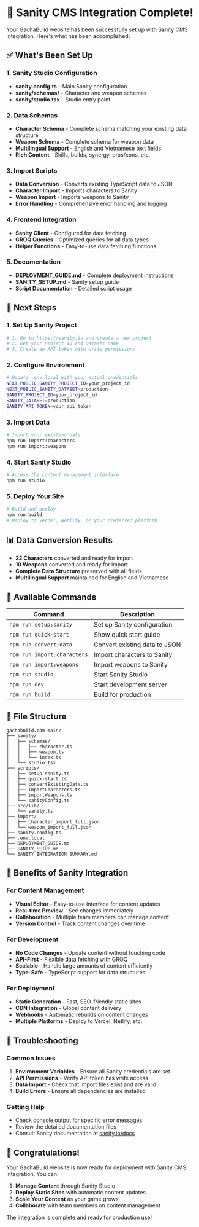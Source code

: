 # 🎉 Sanity CMS Integration Complete!

Your GachaBuild website has been successfully set up with Sanity CMS integration. Here's what has been accomplished:

## ✅ What's Been Set Up

### 1. Sanity Studio Configuration
- **sanity.config.ts** - Main Sanity configuration
- **sanity/schemas/** - Character and weapon schemas
- **sanity/studio.tsx** - Studio entry point

### 2. Data Schemas
- **Character Schema** - Complete schema matching your existing data structure
- **Weapon Schema** - Complete schema for weapon data
- **Multilingual Support** - English and Vietnamese text fields
- **Rich Content** - Skills, builds, synergy, pros/cons, etc.

### 3. Import Scripts
- **Data Conversion** - Converts existing TypeScript data to JSON
- **Character Import** - Imports characters to Sanity
- **Weapon Import** - Imports weapons to Sanity
- **Error Handling** - Comprehensive error handling and logging

### 4. Frontend Integration
- **Sanity Client** - Configured for data fetching
- **GROQ Queries** - Optimized queries for all data types
- **Helper Functions** - Easy-to-use data fetching functions

### 5. Documentation
- **DEPLOYMENT_GUIDE.md** - Complete deployment instructions
- **SANITY_SETUP.md** - Sanity setup guide
- **Script Documentation** - Detailed script usage

## 🚀 Next Steps

### 1. Set Up Sanity Project
```bash
# 1. Go to https://sanity.io and create a new project
# 2. Get your Project ID and Dataset name
# 3. Create an API token with write permissions
```

### 2. Configure Environment
```bash
# Update .env.local with your actual credentials
NEXT_PUBLIC_SANITY_PROJECT_ID=your_project_id
NEXT_PUBLIC_SANITY_DATASET=production
SANITY_PROJECT_ID=your_project_id
SANITY_DATASET=production
SANITY_API_TOKEN=your_api_token
```

### 3. Import Data
```bash
# Import your existing data
npm run import:characters
npm run import:weapons
```

### 4. Start Sanity Studio
```bash
# Access the content management interface
npm run studio
```

### 5. Deploy Your Site
```bash
# Build and deploy
npm run build
# Deploy to Vercel, Netlify, or your preferred platform
```

## 📊 Data Conversion Results

- **22 Characters** converted and ready for import
- **10 Weapons** converted and ready for import
- **Complete Data Structure** preserved with all fields
- **Multilingual Support** maintained for English and Vietnamese

## 🔧 Available Commands

| Command | Description |
|---------|-------------|
| `npm run setup:sanity` | Set up Sanity configuration |
| `npm run quick-start` | Show quick start guide |
| `npm run convert:data` | Convert existing data to JSON |
| `npm run import:characters` | Import characters to Sanity |
| `npm run import:weapons` | Import weapons to Sanity |
| `npm run studio` | Start Sanity Studio |
| `npm run dev` | Start development server |
| `npm run build` | Build for production |

## 📁 File Structure

```
gachabuild.com-main/
├── sanity/
│   ├── schemas/
│   │   ├── character.ts
│   │   ├── weapon.ts
│   │   └── index.ts
│   └── studio.tsx
├── scripts/
│   ├── setup-sanity.ts
│   ├── quick-start.ts
│   ├── convertExistingData.ts
│   ├── importCharacters.ts
│   ├── importWeapons.ts
│   └── sanityConfig.ts
├── src/lib/
│   └── sanity.ts
├── import/
│   ├── character_import_full.json
│   └── weapon_import_full.json
├── sanity.config.ts
├── .env.local
├── DEPLOYMENT_GUIDE.md
├── SANITY_SETUP.md
└── SANITY_INTEGRATION_SUMMARY.md
```

## 🎯 Benefits of Sanity Integration

### For Content Management
- **Visual Editor** - Easy-to-use interface for content updates
- **Real-time Preview** - See changes immediately
- **Collaboration** - Multiple team members can manage content
- **Version Control** - Track content changes over time

### For Development
- **No Code Changes** - Update content without touching code
- **API-First** - Flexible data fetching with GROQ
- **Scalable** - Handle large amounts of content efficiently
- **Type-Safe** - TypeScript support for data structures

### For Deployment
- **Static Generation** - Fast, SEO-friendly static sites
- **CDN Integration** - Global content delivery
- **Webhooks** - Automatic rebuilds on content changes
- **Multiple Platforms** - Deploy to Vercel, Netlify, etc.

## 🐛 Troubleshooting

### Common Issues
1. **Environment Variables** - Ensure all Sanity credentials are set
2. **API Permissions** - Verify API token has write access
3. **Data Import** - Check that import files exist and are valid
4. **Build Errors** - Ensure all dependencies are installed

### Getting Help
- Check console output for specific error messages
- Review the detailed documentation files
- Consult Sanity documentation at [sanity.io/docs](https://sanity.io/docs)

## 🎉 Congratulations!

Your GachaBuild website is now ready for deployment with Sanity CMS integration. You can:

1. **Manage Content** through Sanity Studio
2. **Deploy Static Sites** with automatic content updates
3. **Scale Your Content** as your game grows
4. **Collaborate** with team members on content management

The integration is complete and ready for production use!
